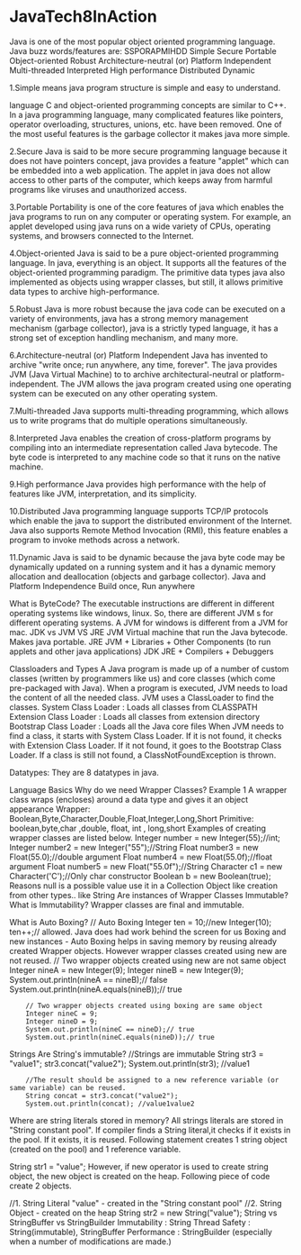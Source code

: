 # JavaTech8InAction
Java is one of the most popular object oriented programming language. 
Java buzz words/features are: SSPORAPMIHDD
Simple
Secure
Portable
Object-oriented
Robust
Architecture-neutral (or) Platform Independent
Multi-threaded
Interpreted
High performance
Distributed
Dynamic

1.Simple means java program structure is simple and easy to understand. 

language C and object-oriented programming concepts are similar to C++. In a java programming language, many complicated features like pointers, operator overloading, structures, unions, etc. have been removed. One of the most useful features is the garbage collector it makes java more simple.

2.Secure
Java is said to be more secure programming language because it does not have pointers concept, java provides a feature "applet" which can be embedded into a web application. The applet in java does not allow access to other parts of the computer, which keeps away from harmful programs like viruses and unauthorized access.

3.Portable
Portability is one of the core features of java which enables the java programs to run on any computer or operating system. For example, an applet developed using java runs on a wide variety of CPUs, operating systems, and browsers connected to the Internet.

4.Object-oriented
Java is said to be a pure object-oriented programming language. In java, everything is an object. It supports all the features of the object-oriented programming paradigm. The primitive data types java also implemented as objects using wrapper classes, but still, it allows primitive data types to archive high-performance.

5.Robust
Java is more robust because the java code can be executed on a variety of environments, java has a strong memory management mechanism (garbage collector), java is a strictly typed language, it has a strong set of exception handling mechanism, and many more.

6.Architecture-neutral (or) Platform Independent
Java has invented to archive "write once; run anywhere, any time, forever". The java provides JVM (Java Virtual Machine) to to archive architectural-neutral or platform-independent. The JVM allows the java program created using one operating system can be executed on any other operating system.

7.Multi-threaded
Java supports multi-threading programming, which allows us to write programs that do multiple operations simultaneously.

8.Interpreted
Java enables the creation of cross-platform programs by compiling into an intermediate representation called Java bytecode. The byte code is interpreted to any machine code so that it runs on the native machine.

9.High performance
Java provides high performance with the help of features like JVM, interpretation, and its simplicity.

10.Distributed
Java programming language supports TCP/IP protocols which enable the java to support the distributed environment of the Internet. Java also supports Remote Method Invocation (RMI), this feature enables a program to invoke methods across a network.

11.Dynamic
Java is said to be dynamic because the java byte code may be dynamically updated on a running system and it has a dynamic memory allocation and deallocation (objects and garbage collector).
Java and Platform Independence
Build once, Run anywhere


What is ByteCode?
The executable instructions are different in different operating systems like windows, linux. So, there are different JVM s for different operating systems. A JVM for windows is different from a JVM for mac.
JDK vs JVM VS JRE
JVM
Virtual machine that run the Java bytecode.
Makes java portable.
JRE
JVM + Libraries + Other Components (to run applets and other java applications)
JDK
JRE + Compilers + Debuggers

Classloaders and Types
A Java program is made up of a number of custom classes (written by programmers like us) and core classes (which come pre-packaged with Java). When a program is executed, JVM needs to load the content of all the needed class. JVM uses a ClassLoader to find the classes.
System Class Loader : Loads all classes from CLASSPATH
Extension Class Loader : Loads all classes from extension directory
Bootstrap Class Loader : Loads all the Java core files
When JVM needs to find a class, it starts with System Class Loader. If it is not found, it checks with Extension Class Loader. If it not found, it goes to the Bootstrap Class Loader. If a class is still not found, a ClassNotFoundException is thrown.

Datatypes:
They are 8 datatypes in java.
 

Language Basics
Why do we need Wrapper Classes?
Example 1
A wrapper class wraps (encloses) around a data type and gives it an object appearance
Wrapper: Boolean,Byte,Character,Double,Float,Integer,Long,Short
Primitive: boolean,byte,char ,double, float, int , long,short
Examples of creating wrapper classes are listed below.
Integer number = new Integer(55);//int;
Integer number2 = new Integer("55");//String
Float number3 = new Float(55.0);//double argument
Float number4 = new Float(55.0f);//float argument
Float number5 = new Float("55.0f");//String
Character c1 = new Character('C');//Only char constructor
Boolean b = new Boolean(true);
Reasons
null is a possible value
use it in a Collection
Object like creation from other types.. like String
Are instances of Wrapper Classes Immutable?
What is Immutability?
Wrapper classes are final and immutable.

What is Auto Boxing?
	// Auto Boxing
	Integer ten = 10;//new Integer(10);
	ten++;// allowed. Java does had work behind the screen for us
Boxing and new instances - Auto Boxing helps in saving memory by reusing already created Wrapper objects. However wrapper classes created using new are not reused.
		// Two wrapper objects created using new are not same object
		Integer nineA = new Integer(9);
		Integer nineB = new Integer(9);
		System.out.println(nineA == nineB);// false
		System.out.println(nineA.equals(nineB));// true

		// Two wrapper objects created using boxing are same object
		Integer nineC = 9;
		Integer nineD = 9;
		System.out.println(nineC == nineD);// true
		System.out.println(nineC.equals(nineD));// true

Strings
Are String's immutable?
		//Strings are immutable
		String str3 = "value1";
		str3.concat("value2");
		System.out.println(str3); //value1
		
		//The result should be assigned to a new reference variable (or same variable) can be reused.
		String concat = str3.concat("value2");
		System.out.println(concat); //value1value2
Where are string literals stored in memory?
All strings literals are stored in "String constant pool". If compiler finds a String literal,it checks if it exists in the pool. If it exists, it is reused. Following statement creates 1 string object (created on the pool) and 1 reference variable.

String str1 = "value"; 
However, if new operator is used to create string object, the new object is created on the heap. Following piece of code create 2 objects.

//1. String Literal "value" - created in the "String constant pool"
//2. String Object - created on the heap
String str2 = new String("value");
String vs StringBuffer vs StringBuilder
Immutability : String
Thread Safety : String(immutable), StringBuffer
Performance : StringBuilder (especially when a number of modifications are made.)
